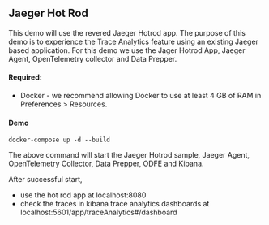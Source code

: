 ## Jaeger Hot Rod

This demo will use the revered Jaeger Hotrod app. The purpose of this demo is to experience the Trace Analytics feature using an existing Jaeger based application. For this demo we use the Jager Hotrod App, Jaeger Agent, OpenTelemetry collector and Data Prepper.

#### Required:
* Docker - we recommend allowing Docker to use at least 4 GB of RAM in Preferences > Resources.

#### Demo
```
docker-compose up -d --build
``` 

The above command will start the Jaeger Hotrod sample, Jaeger Agent, OpenTelemetry Collector, Data Prepper, ODFE and Kibana.

After successful start, 

* use the hot rod app at localhost:8080 
* check the traces in kibana trace analytics dashboards at localhost:5601/app/traceAnalytics#/dashboard

